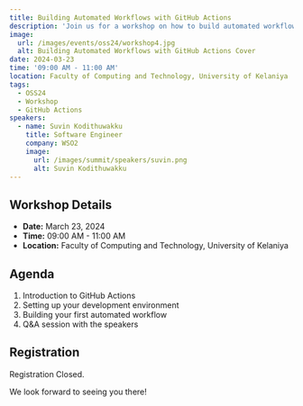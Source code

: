 ```yaml
---
title: Building Automated Workflows with GitHub Actions
description: 'Join us for a workshop on how to build automated workflows with GitHub Actions.'
image:
  url: /images/events/oss24/workshop4.jpg
  alt: Building Automated Workflows with GitHub Actions Cover
date: 2024-03-23
time: '09:00 AM - 11:00 AM'
location: Faculty of Computing and Technology, University of Kelaniya
tags:
  - OSS24
  - Workshop
  - GitHub Actions
speakers:
  - name: Suvin Kodithuwakku
    title: Software Engineer
    company: WSO2
    image:
      url: /images/summit/speakers/suvin.png
      alt: Suvin Kodithuwakku
---
```


## Workshop Details

- **Date:** March 23, 2024
- **Time:** 09:00 AM - 11:00 AM
- **Location:** Faculty of Computing and Technology, University of Kelaniya

## Agenda

1. Introduction to GitHub Actions
2. Setting up your development environment
3. Building your first automated workflow
4. Q&A session with the speakers

## Registration

Registration Closed.

We look forward to seeing you there! 